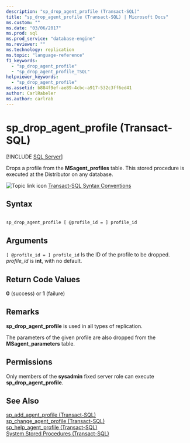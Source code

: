 ```yaml
---
description: "sp_drop_agent_profile (Transact-SQL)"
title: "sp_drop_agent_profile (Transact-SQL) | Microsoft Docs"
ms.custom: ""
ms.date: "03/06/2017"
ms.prod: sql
ms.prod_service: "database-engine"
ms.reviewer: ""
ms.technology: replication
ms.topic: "language-reference"
f1_keywords: 
  - "sp_drop_agent_profile"
  - "sp_drop_agent_profile_TSQL"
helpviewer_keywords: 
  - "sp_drop_agent_profile"
ms.assetid: b884f9ef-ae89-4cbc-a917-532c3ff6ed41
author: CarlRabeler
ms.author: carlrab
---
```

# sp_drop_agent_profile (Transact-SQL)
[!INCLUDE [SQL Server](../../includes/applies-to-version/sqlserver.md)]

  Drops a profile from the **MSagent_profiles** table. This stored procedure is executed at the Distributor on any database.  
  
 ![Topic link icon](../../database-engine/configure-windows/media/topic-link.gif "Topic link icon") [Transact-SQL Syntax Conventions](../../t-sql/language-elements/transact-sql-syntax-conventions-transact-sql.md)  
  
## Syntax  
  
```  
  
sp_drop_agent_profile [ @profile_id = ] profile_id  
```  
  
## Arguments  
`[ @profile_id = ] profile_id`
 Is the ID of the profile to be dropped. *profile_id* is **int**, with no default.  
  
## Return Code Values  
 **0** (success) or **1** (failure)  
  
## Remarks  
 **sp_drop_agent_profile** is used in all types of replication.  
  
 The parameters of the given profile are also dropped from the **MSagent_parameters** table.  
  
## Permissions  
 Only members of the **sysadmin** fixed server role can execute **sp_drop_agent_profile**.  
  
## See Also  
 [sp_add_agent_profile &#40;Transact-SQL&#41;](../../relational-databases/system-stored-procedures/sp-add-agent-profile-transact-sql.md)   
 [sp_change_agent_profile &#40;Transact-SQL&#41;](../../relational-databases/system-stored-procedures/sp-change-agent-profile-transact-sql.md)   
 [sp_help_agent_profile &#40;Transact-SQL&#41;](../../relational-databases/system-stored-procedures/sp-help-agent-profile-transact-sql.md)   
 [System Stored Procedures &#40;Transact-SQL&#41;](../../relational-databases/system-stored-procedures/system-stored-procedures-transact-sql.md)  
  
  
